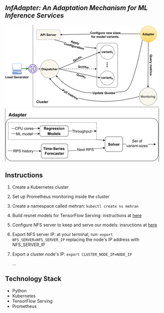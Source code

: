 *InfAdapter: An Adaptation Mechanism for ML Inference Services*
-

<img src="architecture.png" alt="InfAdapter Structure" style="width:600px;"/>
<img src="adapter-component.png" alt="InfAdapter Structure" style="width:600px;"/>

## Instructions
1. Create a Kubernetes cluster

2. Set up Prometheus monitoring inside the cluster

3. Create a namespace called mehran: `kubectl create ns mehran`

4. Build resnet models for TensorFlow Serving: instructions at [here](./examples/torch-resnet-kserve/example6/build_models.md)

5. Configure NFS server to keep and serve our models:
insructions at [here](./examples/torch-resnet-kserve/example6/build_nfs_server.md)

6. Export NFS server IP: at your terminal, run:  `export NFS_SERVER=NFS_SERVER_IP` replacing the node's IP address with NFS_SERVER_IP

7. Export a cluster node's IP: `export CLUSTER_NODE_IP=NODE_IP`


    ...


## Technology Stack
- Python
- Kubernetes
- TensorFlow Serving
- Prometheus
